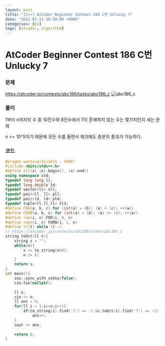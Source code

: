 ```yaml
---
layout: post
title: "[C++] AtCoder Beginner Contest 186 C번 Unlucky 7"
date: "2021-01-13 20:30:00 +0900"
categories: [ps]
tags: [atcoder, algorithm]
---
```


# AtCoder Beginner Contest 186 C번 Unlucky 7
### 문제

https://atcoder.jp/contests/abc186/tasks/abc186_c
![abc186_c](https://i.imgur.com/4RMuWqT.png)
  
  
### 풀이

1부터 n까지의 수 중 10진수와 8진수에서 7이 존재하지 않는 수는 몇가지인지 세는 문제

n <= 10^5이기 때문에 모든 수를 돌면서 체크해도 충분히 통과가 가능하다.

### 코드

```cpp
#pragma warning(disable : 4996)
#include <bits/stdc++.h>
#define all(x) (x).begin(), (x).end()
using namespace std;
typedef long long ll;
typedef long double ld;
typedef vector<ll> vll;
typedef pair<ll, ll> pll;
typedef pair<ld, ld> pld;
typedef tuple<ll,ll,ll> tl3;
#define FOR(a, b, c) for (int(a) = (b); (a) < (c); ++(a))
#define FORN(a, b, c) for (int(a) = (b); (a) <= (c); ++(a))
#define rep(i, n) FOR(i, 0, n)
#define repn(i, n) FORN(i, 1, n)
#define tc(t) while (t--)
// https://atcoder.jp/contests/abc186/tasks/abc186_c
string toOct(ll n){
    string s = "";
    while(n){
        s += to_string(n%8);
        n /= 8;
    }
    return s;
}
int main(){
    ios::sync_with_stdio(false);
    cin.tie(nullptr);
 
    ll n;
    cin >> n;
    ll ans = 0;
    for(ll i = 1;i<=n;i++){
        if(to_string(i).find('7') == -1 && toOct(i).find('7') == -1)
            ans++;
    }
    cout << ans;
    
    return 0;
}
```